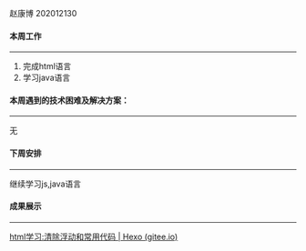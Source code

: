赵康博 202012130

#### 本周工作

---

1. 完成html语言
2. 学习java语言

#### 本周遇到的技术困难及解决方案： 

---

无

#### 下周安排

---

继续学习js,java语言

#### 成果展示

---

[html学习:清除浮动和常用代码 | Hexo (gitee.io)](http://fs12130.gitee.io/fs12130/2022/03/01/html学习-清除浮动和常用代码/)